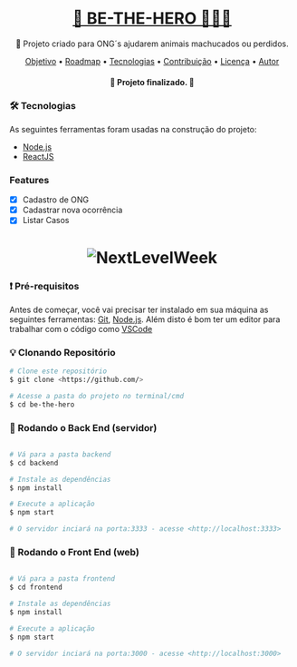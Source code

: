 <h1 align="center">
    <a href="https://pt-br.reactjs.org/">🦸 BE-THE-HERO 🦸🏾‍♂️</a>
</h1>
<p align="center">🐶 Projeto criado para ONG´s ajudarem animais machucados ou perdidos.</p>

<p align="center">
 <a href="#objetivo">Objetivo</a> •
 <a href="#roadmap">Roadmap</a> • 
 <a href="#tecnologias">Tecnologias</a> • 
 <a href="#contribuicao">Contribuição</a> • 
 <a href="#licenc-a">Licença</a> • 
 <a href="#autor">Autor</a>
</p>

<h4 align="center"> 
	🚀  Projeto finalizado.  🚀
</h4>

### 🛠 Tecnologias

As seguintes ferramentas foram usadas na construção do projeto:

- [Node.js](https://nodejs.org/en/)
- [ReactJS](https://pt-br.reactjs.org/)

### Features

- [x] Cadastro de ONG
- [x] Cadastrar nova ocorrência
- [x] Listar Casos

<h1 align="center">
  <img alt="NextLevelWeek" title="#NextLevelWeek" src="./assets/banner.png" />
</h1>

### ❗ Pré-requisitos

Antes de começar, você vai precisar ter instalado em sua máquina as seguintes ferramentas:
[Git](https://git-scm.com), [Node.js](https://nodejs.org/en/). 
Além disto é bom ter um editor para trabalhar com o código como [VSCode](https://code.visualstudio.com/)

### 💡 Clonando Repositório

```bash
# Clone este repositório
$ git clone <https://github.com/>

# Acesse a pasta do projeto no terminal/cmd
$ cd be-the-hero
```

### 🎲 Rodando o Back End (servidor)

```bash

# Vá para a pasta backend
$ cd backend

# Instale as dependências
$ npm install

# Execute a aplicação
$ npm start

# O servidor inciará na porta:3333 - acesse <http://localhost:3333>
```

### 🎲 Rodando o Front End (web)

```bash

# Vá para a pasta frontend
$ cd frontend

# Instale as dependências
$ npm install

# Execute a aplicação
$ npm start

# O servidor inciará na porta:3000 - acesse <http://localhost:3000>
```
